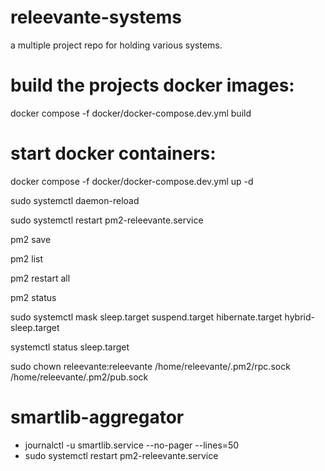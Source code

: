 # releevante-systems
a multiple project repo for holding various systems.

# build the projects docker images:
docker compose -f docker/docker-compose.dev.yml build

# start docker containers:
docker compose -f  docker/docker-compose.dev.yml up -d

sudo systemctl daemon-reload

sudo systemctl restart pm2-releevante.service

pm2 save

pm2 list

pm2 restart all

pm2 status

sudo systemctl mask sleep.target suspend.target hibernate.target hybrid-sleep.target

systemctl status sleep.target

sudo chown releevante:releevante /home/releevante/.pm2/rpc.sock /home/releevante/.pm2/pub.sock

# smartlib-aggregator
  - journalctl -u smartlib.service --no-pager --lines=50
  - sudo systemctl restart pm2-releevante.service
